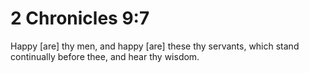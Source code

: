 # 2 Chronicles 9:7

Happy [are] thy men, and happy [are] these thy servants, which stand continually before thee, and hear thy wisdom.